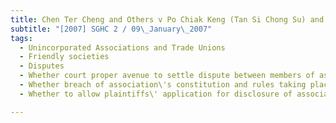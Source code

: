 ```yaml
---
title: Chen Ter Cheng and Others v Po Chiak Keng (Tan Si Chong Su) and Others 
subtitle: "[2007] SGHC 2 / 09\_January\_2007"
tags:
  - Unincorporated Associations and Trade Unions
  - Friendly societies
  - Disputes
  - Whether court proper avenue to settle dispute between members of association
  - Whether breach of association\'s constitution and rules taking place
  - Whether to allow plaintiffs\' application for disclosure of association\'s documents and correspondence where such application not connected to any principal dispute between parties

---
```



